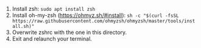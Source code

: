1. Install zsh: `sudo apt install zsh`
2. Install oh-my-zsh (https://ohmyz.sh/#install): `sh -c "$(curl -fsSL https://raw.githubusercontent.com/ohmyzsh/ohmyzsh/master/tools/install.sh)"`
3. Overwrite zshrc with the one in this directory.
4. Exit and relaunch your terminal.
